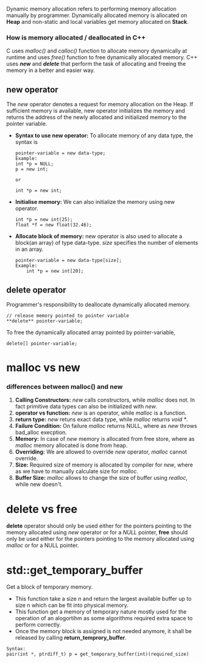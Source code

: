 Dynamic memory allocation refers to performing memory allocation manually by programmer. 
Dynamically allocated memory is allocated on **Heap** and non-static and local variables 
get memory allocated on **Stack**.

### How is memory allocated / deallocated in C++
C uses _malloc()_ and _calloc()_ function to allocate memory dynamically at runtime and 
uses _free()_ function to free dynamically allocated memory.
C++ uses _**new**_ and _**delete**_ that perform the task of allocating and freeing the 
memory in a better and easier way.

## new operator
The _new_ operator denotes a request for memory allocation on the Heap. If sufficient 
memory is available, new operator initializes the memory and returns the address of the 
newly allocated and initialized memory to the pointer variable.
* **Syntax to use new operator:** To allocate memory of any data type, the syntax is
    ```
    pointer-variable = new data-type;
    Example:
    int *p = NULL;
    p = new int;
    
    or

    int *p = new int;
    ```
* **Initialise memory:** We can also initialize the memory using new operator.
    ```
    int *p = new int(25);
    float *f = new float(32.46);
    ```
* **Allocate block of memory:** new operator is also used to allocate a block(an array) 
of type data-type. _size_ specifies the number of elements in an array.
    ```
    pointer-variable = new data-type[size];
    Example:
        int *p = new int[20];
    ```

## delete operator
Programmer's responsibility to deallocate dynamically allocated memory.
```
// release memory pointed to pointer variable
**delete** pointer-variable;
```
To free the dynamically allocated array pointed by pointer-variable,
```
delete[] pointer-variable;
```

# malloc vs new 
### differences between malloc() and new
1. **Calling Constructors:** _new_ calls constructors, while _malloc_ does not. In fact 
primitive data types can also be initialized with _new_.
1. **operator vs function:** _new_ is an operator, while _malloc_ is a function.
1. **return type:** _new_ retuns exact data type, while _malloc_ returns _void *_.
1. **Failure Condition:** On failure _malloc_ returns NULL, where as _new_ throws bad_alloc
execption.
1. **Memory:** In case of _new_ memory is allocated from free store, where as _malloc_ memory 
allocated is done from heap.
1. **Overriding:** We are allowed to override _new_ operator, _malloc_ cannot override.
1. **Size:** Required size of memory is allocated by compiler for _new_, where as we have to 
manually calculate size for _malloc_.
1. **Buffer Size:** _malloc_ allows to change the size of buffer using _realloc_, while new doesn't.

# delete vs free
**delete** operator should only be used either for the pointers pointing to the memory 
allocated using _new_ operator or for a _NULL_ pointer,
**free** should only be used either for the pointers pointing to the memory allocated using 
_malloc_ or for a NULL pointer.


# std::get_temporary_buffer
Get a block of temporary memory.
* This function take a size _n_ and return the largest available buffer up to size n which 
can be fit into physical memory.
* This function get a memory of temporary nature mostly used for the operation of an alogortihm 
as some algorithms required extra space to perform correctly.
* Once the memory block is assigned is not needed anymore, it shall be released by calling 
**return_temprory_buffer**.

```
Syntax:
pair(int *, ptrdiff_t) p = get_temporary_buffer(int)(required_size)
```
